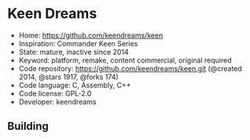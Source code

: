 # Keen Dreams

- Home: https://github.com/keendreams/keen
- Inspiration: Commander Keen Series
- State: mature, inactive since 2014
- Keyword: platform, remake, content commercial, original required
- Code repository: https://github.com/keendreams/keen.git (@created 2014, @stars 1917, @forks 174)
- Code language: C, Assembly, C++
- Code license: GPL-2.0
- Developer: keendreams

## Building
